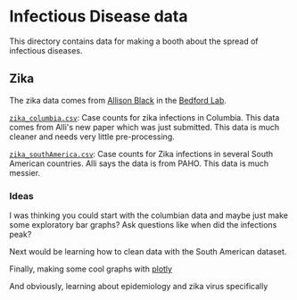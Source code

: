 # Infectious Disease data

This directory contains data for making a booth about the spread of infectious diseases.

## Zika

The zika data comes from [Allison Black](https://bedford.io/team/allison-black/) in the [Bedford Lab](https://bedford.io/).

[`zika_columbia.csv`](zika_columbia.csv): Case counts for zika infections in Columbia. This data comes from Alli's new paper which was just submitted. This data is much cleaner and needs very little pre-processing.

[`zika_southAmerica.csv`](zika_southAmerica.csv): Case counts for Zika infections in several South American countries. Alli says the data is from PAHO. This data is much messier.

### Ideas

I was thinking you could start with the columbian data and maybe just make some exploratory bar graphs? Ask questions like when did the infections peak?

Next would be learning how to clean data with the South American dataset.

Finally, making some cool graphs with [plotly](https://plot.ly/python/choropleth-maps/)

And obviously, learning about epidemiology and zika virus specifically 
